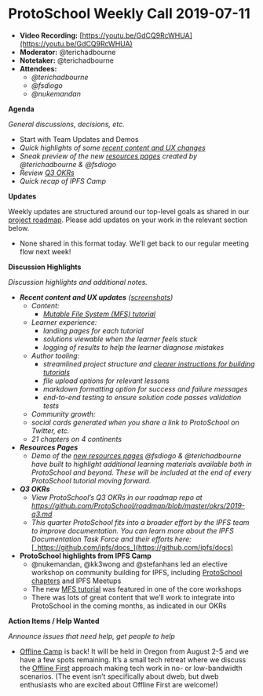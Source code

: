 # ProtoSchool Weekly Call 2019-07-11

-   **Video Recording:** [https://youtu.be/GdCQ9RcWHUA](https://youtu.be/GdCQ9RcWHUA)
-   **Moderator:** @terichadbourne
-   **Notetaker:** @terichadbourne
-   **Attendees:**
    -   _@terichadbourne_
    -   _@fsdiogo_
    -   _@nukemandan_

**Agenda**

_General discussions, decisions, etc._

-   Start with Team Updates and Demos
-   _Quick highlights of some [recent content and UX changes](https://github.com/ProtoSchool/organizing/issues/55)_
-   _Sneak preview of the new [resources pages](https://github.com/ProtoSchool/protoschool.github.io/pull/254) created by @terichadbourne & @fsdiogo_
-   _Review [Q3 OKRs](https://github.com/ProtoSchool/roadmap/blob/master/okrs/2019-q3.md)_
-   _Quick recap of IPFS Camp_


**Updates**

Weekly updates are structured around our top-level goals as shared in our [project roadmap](https://github.com/ProtoSchool/roadmap#protoschool-roadmap). Please add updates on your work in the relevant section below.

-   None shared in this format today. We’ll get back to our regular meeting flow next week!

**Discussion Highlights**

_Discussion highlights and additional notes._

-   _**Recent content and UX updates** ([screenshots](https://github.com/ProtoSchool/organizing/issues/55))_
    -   _Content:_
        -   _[Mutable File System (MFS) tutorial](https://proto.school/#/mutable-file-system/)_
    -   _Learner experience:_
        -   _landing pages for each tutorial_
        -   _solutions viewable when the learner feels stuck_
        -   _logging of results to help the learner diagnose mistakes_
    -   _Author tooling:_
        -   _streamlined project structure and [clearer instructions for building tutorials](https://github.com/protoschool/protoschool.github.io#protoschool)_
        -   _file upload options for relevant lessons_
        -   _markdown formatting option for success and failure messages_
        -   _end-to-end testing to ensure solution code passes validation tests_
    -   _Community growth:_
      - _social cards generated when you share a link to ProtoSchool on Twitter, etc._
      - _21 chapters on 4 continents_
-   **_Resources Pages_**
    -   _Demo of the [new resources pages](https://github.com/ProtoSchool/protoschool.github.io/pull/254) @fsdiogo & @terichadbourne have built to highlight additional learning materials available both in ProtoSchool and beyond. These will be included at the end of every ProtoSchool tutorial moving forward._
-   **_Q3 OKRs_**
    -   _View ProtoSchool’s Q3 OKRs in our roadmap repo at <https://github.com/ProtoSchool/roadmap/blob/master/okrs/2019-q3.md>_
    -   _This quarter ProtoSchool fits into a broader effort by the IPFS team to improve documentation. You can learn more about the IPFS Documentation Task Force and their efforts here:_ [_https://github.com/ipfs/docs_](https://github.com/ipfs/docs)
-   **ProtoSchool highlights from IPFS Camp**
    -   @nukemandan, @kk3wong and @stefanhans led an elective workshop on community building for IPFS, including [ProtoSchool chapters](https://proto.school/#/chapters) and IPFS Meetups
    -   The new [MFS tutorial](https://proto.school/#/mutable-file-system/) was featured in one of the core workshops
    -   There was lots of great content that we’ll work to integrate into ProtoSchool in the coming months, as indicated in our OKRs

**Action Items / Help Wanted**

_Announce issues that need help, get people to help_

- [Offline Camp](http://offlinefirst.org/camp) is back! It will be held in Oregon from August 2-5 and we have a few spots remaining. It’s a small tech retreat where we discuss the [Offline First](http://offlinefirst.org) approach making tech work in no- or low-bandwidth scenarios. (The event isn’t specifically about dweb, but dweb enthusiasts who are excited about Offline First are welcome!)
